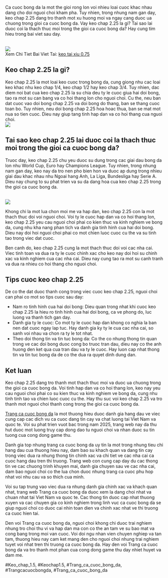 <p>Ca cuoc bong da la mot the gioi rong lon voi nhieu loai cuoc khac nhau dang cho doi nguoi choi kham pha. Tuy nhien, trong nhung nam gan day, keo chap 2.25 dang tro thanh mot xu huong moi va ngay cang duoc ua chuong trong gioi ca cuoc bong da. Vay keo chap 2.25 la gi? Tai sao lai duoc coi la thach thuc moi trong the gioi ca cuoc bong da? Hay cung tim hieu trong bai viet sau day.</p><br><img src="https://affcup.net/wp-content/uploads/2024/12/keo-chap-225-2.webp"></br>
Xem Chi Tiet Bai Viet Tai: <a href="https://affcup.net/keo-chap-2-25/">keo tai xiu 0.75</a><h2>Keo chap 2.25 la gi?</h2><p>Keo chap 2.25 la mot loai keo cuoc trong bong da, cung giong nhu cac loai keo khac nhu keo chap 1/4, keo chap 1/2 hay keo chap 3/4. Tuy nhien, dac diem noi bat cua keo chap 2.25 la su chia deu ty le cuoc giua hai doi bong, tao ra mot su can bang va co hoi thang lon cho nguoi choi. Cu the, neu ban dat cuoc vao doi bong chap 2.25 va doi bong do thang, ban se thang cuoc toan bo. Tuy nhien, neu doi bong chap 2.25 hoa hoac thua, ban se mat mot nua so tien cuoc. Dieu nay giup tang tinh hap dan va co hoi thang cua nguoi choi.<br><img src="https://affcup.net/wp-content/uploads/2024/12/keo-chap-225-1.webp"></br><h2>Tai sao keo chap 2.25 lai duoc coi la thach thuc moi trong the gioi ca cuoc bong da?</h2><p>Truoc day, keo chap 2.25 chu yeu duoc su dung trong cac giai dau bong da lon nhu World Cup, Euro hay Champions League. Tuy nhien, trong nhung nam gan day, keo nay da tro nen pho bien hon va duoc ap dung trong nhieu giai dau khac nhau nhu Ngoai hang Anh, La Liga, Bundesliga hay Serie A. Dieu nay chung to su phat trien va su da dang hoa cua keo chap 2.25 trong the gioi ca cuoc bong da.</p><br><img src="https://affcup.net/wp-content/uploads/2024/11/xa-keo-anh-dai-dien.webp"></br><p>Khong chi la mot lua chon moi me va hap dan, keo chap 2.25 con la mot thach thuc doi voi nguoi choi. Voi ty le cuoc hap dan va co hoi thang lon, keo chap 2.25 yeu cau nguoi choi phai co kien thuc va kinh nghiem ve bong da, cung nhu kha nang phan tich va danh gia tinh hinh cua hai doi bong. Dieu nay doi hoi nguoi choi phai co mot chien luoc cuoc cu the va su tinh tao trong viec dat cuoc.<p>Ben canh do, keo chap 2.25 cung la mot thach thuc doi voi cac nha cai. Viec tinh toan va dua ra ty le cuoc chinh xac cho keo nay doi hoi su chinh xac va kinh nghiem cua cac nha cai. Dieu nay cung tao ra mot su canh tranh va dua ra nhieu co hoi thang cho nguoi choi.</p><h2>Tips cuoc keo chap 2.25</h2><p>De co the dat duoc thanh cong trong viec cuoc keo chap 2.25, nguoi choi can phai co mot so tips cuoc sau day:<ul>
<li>Nam ro tinh hinh cua hai doi bong: Dieu quan trong nhat khi cuoc keo chap 2.25 la hieu ro tinh hinh cua hai doi bong, ca ve phong do, luc luong va thanh tich gan day.</li>
<li>Danh gia ty le cuoc: Co mot ty le cuoc hap dan khong co nghia la ban nen dat cuoc ngay lap tuc. Hay danh gia ky ty le cua cac nha cai, so sanh voi nhau va chon ra ty le tot nhat.</li>
<li>Theo doi thong tin va tin tuc bong da: Co the co nhung thong tin quan trong ve cac doi bong duoc cong bo truoc tran dau, dieu nay co the anh huong den ket qua cua tran dau va ty le cuoc. Hay luon cap nhat thong tin va tin tuc bong da de co the dua ra quyet dinh dung dan.</li>
</ul><h2>Ket luan</h2><p>Keo chap 2.25 dang tro thanh mot thach thuc moi va duoc ua chuong trong the gioi ca cuoc bong da. Voi tinh hap dan va co hoi thang lon, keo nay yeu cau nguoi choi phai co su kien thuc va kinh nghiem ve bong da, cung nhu tinh tinh tao va chien luoc cuoc cu the. Hay thu suc voi keo chap 2.25 va tro thanh mot nguoi choi thanh cong trong the gioi ca cuoc bong da.</p><p><a href="https://affcup.net/">Trang ca cuoc bong da</a> la mot thuong hieu duoc danh gia hang dau ve viec cung cap cac dich vu ca cuoc dang tin cay va chat luong tai Viet Nam va quoc te. Voi su phat trien vuot bac trong nam 2025, trang web nay da thu hut duoc mot luong truy cap dong dao tu nguoi choi va nhan duoc su tin tuong cua cong dong game thu.

Danh gia top nhung trang ca cuoc bong da uy tin la mot trong nhung tieu chi hang dau cua thuong hieu nay, dam bao su khach quan va dang tin cay trong viec dua ra nhung thong tin chinh xac va chi tiet ve cac nha cai ca cuoc hang dau tren thi truong. Trang web con cung cap day du cac thong tin ve cac chuong trinh khuyen mai, danh gia chuyen sau ve cac nha cai, dam bao nguoi choi co the lua chon duoc nhung trang ca cuoc phu hop nhat voi nhu cau va so thich cua minh.

Voi su tap trung vao viec dua ra nhung danh gia chinh xac va khach quan nhat, trang web Trang ca cuoc bong da duoc xem la dang choi nhat va chuan nhat tai Viet Nam va quoc te. Cac thong tin duoc cap nhat thuong xuyen va cac chuyen gia co kinh nghiem trong linh vuc ca cuoc bong da se giup nguoi choi co duoc cai nhin toan dien va chinh xac nhat ve thi truong ca cuoc hien tai.

Den voi Trang ca cuoc bong da, nguoi choi khong chi duoc trai nghiem nhung tro choi thu vi va hap dan ma con co the an tam ve su bao mat va cong bang trong moi van cuoc. Voi doi ngu nhan vien chuyen nghiep va tan tam, thuong hieu nay cam ket mang den cho nguoi choi nhung trai nghiem tuyet voi nhat tren thi truong ca cuoc bong da. Hay den voi Trang ca cuoc bong da va tro thanh mot phan cua cong dong game thu day nhiet huyet va dam me.</p>
#Keo_chap_1.5, #Keochap1.5, #Trang_ca_cuoc_bong_da, #Trangcacuocbongda, #Trang_ca_cuoc_bong_da
